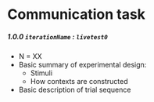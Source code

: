 # Communication task

##### 1.0.0 `iterationName` : `livetest0`
- N = XX
- Basic summary of experimental design:
    - Stimuli
    - How contexts are constructed
- Basic description of trial sequence
